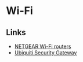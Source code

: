 # Wi-Fi

## Links

- [NETGEAR Wi-Fi routers](https://www.netgear.co.uk/landings/wifi6/)
- [Ubiquiti Security Gateway](https://www.ui.com/unifi-routing/usg/)
